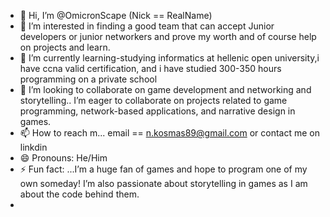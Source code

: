 - 👋 Hi, I’m @OmicronScape (Nick == RealName)
- 👀 I’m interested in finding a good team that can accept Junior developers or junior networkers and prove my worth and of course help on projects and learn.
- 🌱 I’m currently learning-studying informatics at hellenic open university,i have ccna valid certification, and i have studied  300-350 hours programming on a private school
- 💞️ I’m looking to collaborate on  game development and networking and storytelling.. I’m eager to collaborate on projects related to game programming, network-based applications, and narrative design in games. 
- 📫 How to reach m... email ==  n.kosmas89@gmail.com or contact me on linkdin 
- 😄 Pronouns: He/Him
- ⚡ Fun fact: ...I’m a huge fan of games and hope to program one of my own someday!  I’m  also passionate about storytelling in games as I am about the code behind them.
-                

<!---
OmicronScape/OmicronScape is a ✨ special ✨ repository because its `README.md` (this file) appears on your GitHub profile.
You can click the Preview link to take a look at your changes.
--->
